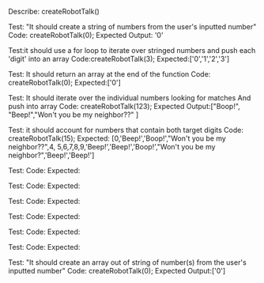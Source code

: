 
Describe: createRobotTalk()

Test: "It should create a string of numbers from the user's inputted number"
Code: createRobotTalk(0);
Expected Output: '0'

Test:it should use a for loop to iterate over stringed numbers and push each 'digit' into an array
Code:createRobotTalk(3);
Expected:['0','1','2','3']

Test: It should return an array at the end of the function
Code: createRobotTalk(0);
Expected:['0']

Test: It should iterate over the individual numbers looking for matches And push into array
Code: createRobotTalk(123);
Expected Output:["Boop!", "Beep!","Won't you be my neighbor??" ]

Test: it should account for numbers that contain both target digits
Code: createRobotTalk(15);
Expected: [0,'Beep!','Boop!',"Won't you be my neighbor??",4, 5,6,7,8,9,'Beep!','Beep!','Boop!',"Won't you be my neighbor?",'Beep!','Beep!']



Test:
Code:
Expected:

Test:
Code:
Expected:

Test:
Code:
Expected:

Test:
Code:
Expected:

Test:
Code:
Expected:

Test:
Code:
Expected:

Test: "It should create an array out of string of number(s) from the user's inputted number"
Code: createRobotTalk(0);
Expected Output:['0']